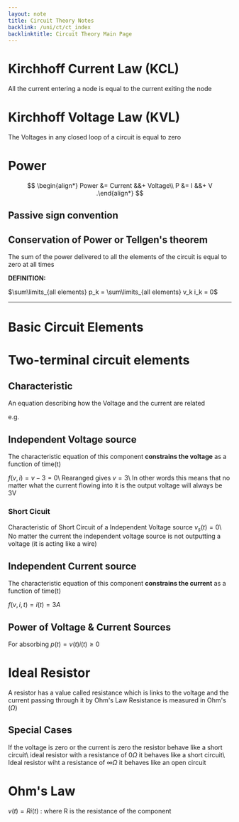 ```yaml
---
layout: note
title: Circuit Theory Notes
backlink: /uni/ct/ct_index
backlinktitle: Circuit Theory Main Page
---
```

# Kirchhoff Current Law (KCL) #

All the current entering a node is equal to the current exiting the node

# Kirchhoff Voltage Law (KVL) #

The Voltages in any closed loop of a circuit is equal to zero

# Power #

$$
\begin{align*}
Power &= Current &&+ Voltage\\
P &= I &&+ V
.\end{align*}
$$

## Passive sign convention ##

## Conservation of Power or Tellgen's theorem ##

The sum of the power delivered to all the elements of the circuit is equal
to zero at all times

<div class="note-block">
<strong>DEFINITION:</strong>

$\sum\limits_{all elements} p_k = \sum\limits_{all elements} v_k i_k = 0$
</div>

---

# Basic Circuit Elements #

# Two-terminal circuit elements #
## Characteristic ##

An equation describing how the Voltage and the current are related

e.g.

## Independent Voltage source ##

The characteristic equation of this component **constrains the voltage**
as a function of time(t)

$f(v,i) = v - 3 = 0$\\
Rearanged gives $v = 3$\\
In other words this means that no matter what the current flowing into it is
the output voltage will always be 3V

### Short Cicuit ###

Characteristic of Short Circuit of a Independent Voltage source $v_s(t) = 0$\\
No matter the current the independent voltage source is not outputting a
voltage (it is acting like a wire)

## Independent Current source ##

The characteristic equation of this component **constrains the current**
as a function of time(t)

$f(v,i,t) = i(t) = 3A$

## Power of Voltage & Current Sources ##

For absorbing $p(t) = v(t)i(t) \ge 0$

# Ideal Resistor #

A resistor has a value called resistance which is links to the voltage and the
current passing through it by Ohm's Law Resistance is measured in Ohm's
($\Omega$)

## Special Cases ##

If the voltage is zero or the current is zero the resistor behave like a short
circuit\\
ideal resistor with a resistance of $0\Omega$ it behaves like a short circuit\\
Ideal resistor wiht a resistance of $\infty\Omega$ it behaves like an open
circuit

# Ohm's Law #

$v(t) = Ri(t)$ : where R is the resistance of the component
